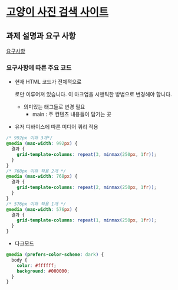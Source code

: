 # [고양이 사진 검색 사이트](https://programmers.co.kr/skill_check_assignments/4)

## 과제 설명과 요구 사항

[요구사항](./REQUIREMENTS.md)

### 요구사항에 따른 주요 코드

- 현재 HTML 코드가 전체적으로 <div> 로만 이루어져 있습니다. 이 마크업을 시맨틱한 방법으로 변경해야 합니다.

  - 의미있는 태그들로 변경 필요
    - main : 주 컨텐츠 내용들이 담기는 곳

- 유저 디바이스에 따른 미디어 쿼리 적용

```css
/* 992px 이하 3개*/
@media (max-width: 992px) {
  결과 {
    grid-template-columns: repeat(3, minmax(250px, 1fr));
  }
}
/* 768px 이하 적용 2개 */
@media (max-width: 768px) {
  결과 {
    grid-template-columns: repeat(2, minmax(250px, 1fr));
  }
}
/* 576px 이하 적용 1개 */
@media (max-width: 576px) {
  결과 {
    grid-template-columns: repeat(1, minmax(250px, 1fr));
  }
}
```

- 다크모드

```css
@media (prefers-color-scheme: dark) {
  body {
    color: #ffffff;
    background: #000000;
  }
}
```
